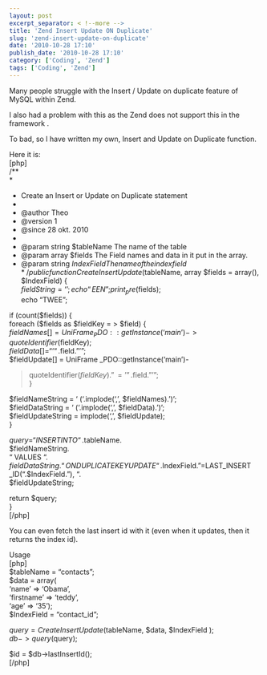 ```yaml
---
layout: post
excerpt_separator: < !--more -->
title: 'Zend Insert Update ON Duplicate'
slug: 'zend-insert-update-on-duplicate'
date: '2010-10-28 17:10'
publish_date: '2010-10-28 17:10'
category: ['Coding', 'Zend']
tags: ['Coding', 'Zend']
---
```

Many people struggle with the Insert / Update on duplicate feature of MySQL
within Zend.  
  
I also had a problem with this as the Zend does not support this in the
framework .  
  
To bad, so I have written my own, Insert and Update on Duplicate function.  
  
  
  
Here it is:  
[php]  
/**  
*   
* Create an Insert or Update on Duplicate statement  
*  
* @author Theo  
* @version 1  
* @since 28 okt. 2010  
*   
* @param string $tableName The name of the table  
* @param array $fields The Field names and data in it put in the array.  
* @param string $IndexField The name of the index field  
*/  
public function CreateInsertUpdate($tableName, array $fields = array(),
$IndexField) {  
$fieldString = ‘’;  
echo “EEN”;  
print _pre($fields);  
echo “TWEE”;  
  
if (count($fields)) {  
foreach ($fields as $fieldKey = > $field) {  
$fieldNames[] = UniFrame_PDO::getInstance(‘main’)->quoteIdentifier($fieldKey);  
$fieldData[] = “‘“.$field.”’”;  
$fieldUpdate[] = UniFrame _PDO::getInstance(‘main’)-
>quoteIdentifier($fieldKey).”=’”.$field.”’”;  
}  
  
$fieldNameString = ‘ (‘.implode(‘,’, $fieldNames).’)’;  
$fieldDataString = ‘ (‘.implode(‘,’, $fieldData).’)’;  
$fieldUpdateString = implode(‘,’, $fieldUpdate);  
}  
  
$query = “INSERT INTO “.$tableName.  
$fieldNameString.  
“ VALUES “.  
$fieldDataString.  
“ ON DUPLICATE KEY UPDATE “.$IndexField.”=LAST_INSERT _ID(“.$IndexField.”), “.  
$fieldUpdateString;  
  
return $query;  
}  
[/php]  
  
You can even fetch the last insert id with it (even when it updates, then it
returns the index id).  
  
Usage  
[php]  
$tableName = “contacts”;  
$data = array(  
‘name’ => ‘Obama’,  
‘firstname’ => ‘teddy’,  
‘age’ => ‘35’);  
$IndexField = “contact_id”;  
  
$query = CreateInsertUpdate($tableName, $data, $IndexField );  
$db->query($query);  
  
$id = $db->lastInsertId();  
[/php]

